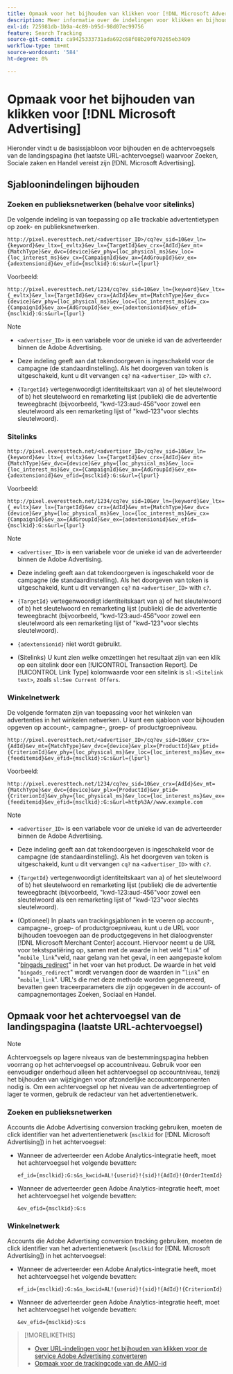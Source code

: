 ```yaml
---
title: Opmaak voor het bijhouden van klikken voor [!DNL Microsoft Advertising]
description: Meer informatie over de indelingen voor klikken en bijhouden voor [!DNL Microsoft Advertising] rekeningen.
exl-id: 725981db-1b9a-4c89-b95d-98d07ec99756
feature: Search Tracking
source-git-commit: ca9425333731ada692c68f08b20f070265eb3409
workflow-type: tm+mt
source-wordcount: '584'
ht-degree: 0%

---
```


# Opmaak voor het bijhouden van klikken voor [!DNL Microsoft Advertising]

Hieronder vindt u de basissjabloon voor bijhouden en de achtervoegsels van de landingspagina (het laatste URL-achtervoegsel) waarvoor Zoeken, Sociale zaken en Handel vereist zijn [!DNL Microsoft Advertising].

## Sjabloonindelingen bijhouden

### Zoeken en publieksnetwerken (behalve voor sitelinks)

De volgende indeling is van toepassing op alle trackable advertentietypen op zoek- en publieksnetwerken.

`http://pixel.everesttech.net/<advertiser_ID>/cq?ev_sid=10&ev_ln={keyword}&ev_ltx={_evltx}&ev_lx={TargetId}&ev_crx={AdId}&ev_mt={MatchType}&ev_dvc={device}&ev_phy={loc_physical_ms}&ev_loc={loc_interest_ms}&ev_cx={CampaignId}&ev_ax={AdGroupId}&ev_ex={adextensionid}&ev_efid={msclkid}:G:s&url={lpurl}`

Voorbeeld:

`http://pixel.everesttech.net/1234/cq?ev_sid=10&ev_ln={keyword}&ev_ltx={_evltx}&ev_lx={TargetId}&ev_crx={AdId}&ev_mt={MatchType}&ev_dvc={device}&ev_phy={loc_physical_ms}&ev_loc={loc_interest_ms}&ev_cx={CampaignId}&ev_ax={AdGroupId}&ev_ex={adextensionid}&ev_efid={msclkid}:G:s&url={lpurl}`

>[!NOTE]
>
>* `<advertiser_ID>` is een variabele voor de unieke id van de adverteerder binnen de Adobe Advertising.
>
>* Deze indeling geeft aan dat tokendoorgeven is ingeschakeld voor de campagne (de standaardinstelling). Als het doorgeven van token is uitgeschakeld, kunt u dit vervangen `cq?` na `<advertiser_ID>` with `c?`.
>
>* `{TargetId}` vertegenwoordigt identiteitskaart van a) of het sleutelwoord of b) het sleutelwoord en remarketing lijst (publiek) die de advertentie teweegbracht (bijvoorbeeld, &quot;kwd-123:aud-456&quot;voor zowel een sleutelwoord als een remarketing lijst of &quot;kwd-123&quot;voor slechts sleutelwoord).

### Sitelinks

`http://pixel.everesttech.net/<advertiser_ID>/cq?ev_sid=10&ev_ln={keyword}&ev_ltx={_evltx}&ev_lx={TargetId}&ev_crx={AdId}&ev_mt={MatchType}&ev_dvc={device}&ev_phy={loc_physical_ms}&ev_loc={loc_interest_ms}&ev_cx={CampaignId}&ev_ax={AdGroupId}&ev_ex={adextensionid}&ev_efid={msclkid}:G:s&url={lpurl}`

Voorbeeld:

`http://pixel.everesttech.net/1234/cq?ev_sid=10&ev_ln={keyword}&ev_ltx={_evltx}&ev_lx={TargetId}&ev_crx={AdId}&ev_mt={MatchType}&ev_dvc={device}&ev_phy={loc_physical_ms}&ev_loc={loc_interest_ms}&ev_cx={CampaignId}&ev_ax={AdGroupId}&ev_ex={adextensionid}&ev_efid={msclkid}:G:s&url={lpurl}`

>[!NOTE]
>
>* `<advertiser_ID>` is een variabele voor de unieke id van de adverteerder binnen de Adobe Advertising.
>
>* Deze indeling geeft aan dat tokendoorgeven is ingeschakeld voor de campagne (de standaardinstelling). Als het doorgeven van token is uitgeschakeld, kunt u dit vervangen `cq?` na `<advertiser_ID>` with `c?`.
>
>* `{TargetId}` vertegenwoordigt identiteitskaart van a) of het sleutelwoord of b) het sleutelwoord en remarketing lijst (publiek) die de advertentie teweegbracht (bijvoorbeeld, &quot;kwd-123:aud-456&quot;voor zowel een sleutelwoord als een remarketing lijst of &quot;kwd-123&quot;voor slechts sleutelwoord).
>
>* `{adextensionid}` niet wordt gebruikt.
>
>* (Sitelinks) U kunt zien welke omzettingen het resultaat zijn van een klik op een sitelink door een [!UICONTROL Transaction Report]. De [!UICONTROL Link Type] kolomwaarde voor een sitelink is `sl:<Sitelink text>`, zoals `sl:See Current Offers`.

### Winkelnetwerk

De volgende formaten zijn van toepassing voor het winkelen van advertenties in het winkelen netwerken. U kunt een sjabloon voor bijhouden opgeven op account-, campagne-, groep- of productgroepniveau.

`http://pixel.everesttech.net/<advertiser_ID>/cq?ev_sid=10&ev_crx={AdId}&ev_mt={MatchType}&ev_dvc={device}&ev_plx={ProductId}&ev_ptid={CriterionId}&ev_phy={loc_physical_ms}&ev_loc={loc_interest_ms}&ev_ex={feeditemid}&ev_efid={msclkid}:G:s&url={lpurl}`

Voorbeeld:

`http://pixel.everesttech.net/1234/cq?ev_sid=10&ev_crx={AdId}&ev_mt={MatchType}&ev_dvc={device}&ev_plx={ProductId}&ev_ptid={CriterionId}&ev_phy={loc_physical_ms}&ev_loc={loc_interest_ms}&ev_ex={feeditemid}&ev_efid={msclkid}:G:s&url=http%3A//www.example.com`

>[!NOTE]
>
>* `<advertiser_ID>` is een variabele voor de unieke id van de adverteerder binnen de Adobe Advertising.
>
>* Deze indeling geeft aan dat tokendoorgeven is ingeschakeld voor de campagne (de standaardinstelling). Als het doorgeven van token is uitgeschakeld, kunt u dit vervangen `cq?` na `<advertiser_ID>` with `c?`.
>
>* `{TargetId}` vertegenwoordigt identiteitskaart van a) of het sleutelwoord of b) het sleutelwoord en remarketing lijst (publiek) die de advertentie teweegbracht (bijvoorbeeld, &quot;kwd-123:aud-456&quot;voor zowel een sleutelwoord als een remarketing lijst of &quot;kwd-123&quot;voor slechts sleutelwoord).
>
>* (Optioneel) In plaats van trackingsjablonen in te voeren op account-, campagne-, groep- of productgroepniveau, kunt u de URL voor bijhouden toevoegen aan de productgegevens in het dialoogvenster [!DNL Microsoft Merchant Center] account. Hiervoor neemt u de URL voor tekstspatiëring op, samen met de waarde in het veld &quot;`link`&quot; of &quot;`mobile_link`&quot;veld, naar gelang van het geval, in een aangepaste kolom &quot;[bingads_redirect](https://help.bingads.microsoft.com/#apex/3/en/51084/0)&quot; in het voer van het product. De waarde in het veld &quot;`bingads_redirect`&quot; wordt vervangen door de waarden in &quot;`link`&quot; en &quot;`mobile_link`&quot;. URL&#39;s die met deze methode worden gegenereerd, bevatten geen traceerparameters die zijn opgegeven in de account- of campagnemontages Zoeken, Sociaal en Handel.

## Opmaak voor het achtervoegsel van de landingspagina (laatste URL-achtervoegsel)

>[!NOTE]
>
>Achtervoegsels op lagere niveaus van de bestemmingspagina hebben voorrang op het achtervoegsel op accountniveau. Gebruik voor een eenvoudiger onderhoud alleen het achtervoegsel op accountniveau, tenzij het bijhouden van wijzigingen voor afzonderlijke accountcomponenten nodig is. Om een achtervoegsel op het niveau van de advertentiegroep of lager te vormen, gebruik de redacteur van het advertentienetwerk.

### Zoeken en publieksnetwerken

Accounts die Adobe Advertising conversion tracking gebruiken, moeten de click identifier van het advertentienetwerk (`msclkid` for [!DNL Microsoft Advertising]) in het achtervoegsel:

* Wanneer de adverteerder een Adobe Analytics-integratie heeft, moet het achtervoegsel het volgende bevatten:

  `ef_id={msclkid}:G:s&s_kwcid=AL!{userid}!{sid}!{AdId}!{OrderItemId}`

* Wanneer de adverteerder geen Adobe Analytics-integratie heeft, moet het achtervoegsel het volgende bevatten:

  `&ev_efid={msclkid}:G:s`

### Winkelnetwerk

Accounts die Adobe Advertising conversion tracking gebruiken, moeten de click identifier van het advertentienetwerk (`msclkid` for [!DNL Microsoft Advertising]) in het achtervoegsel:

* Wanneer de adverteerder een Adobe Analytics-integratie heeft, moet het achtervoegsel het volgende bevatten:

  `ef_id={msclkid}:G:s&s_kwcid=AL!{userid}!{sid}!{AdId}!{CriterionId}`

* Wanneer de adverteerder geen Adobe Analytics-integratie heeft, moet het achtervoegsel het volgende bevatten:

  `&ev_efid={msclkid}:G:s`

>[!MORELIKETHIS]
>
>* [Over URL-indelingen voor het bijhouden van klikken voor de service Adobe Advertising converteren](formats-click-tracking-about.md)
>* [Opmaak voor de trackingcode van de AMO-id](amo-id-tracking-parameter.md)
